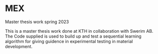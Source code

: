# MEX
Master thesis work spring 2023

This is a master thesis work done at KTH in collaboration with Swerim AB. The Code supplied is used to build up and test a sequential learning algorithm for giving guidence in experimental testing in material development.

